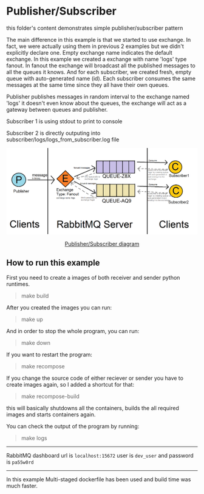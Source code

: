 # Publisher/Subscriber

this folder's content demonstrates simple publisher/subscriber pattern

The main difference in this example is that we started to use exchange. In fact, we were actually using them in previous 2 examples but we didn't explicitly declare one. Empty exchange name indicates the default exchange. In this example we created a exchange with name 'logs' type fanout.
In fanout the exchange will broadcast all the published messages to all the queues it knows. And for each subscriber, we created fresh, empty queue with auto-generated name (id). Each subscriber consumes the same messages at the same time since they all have their own queues.

Publisher publishes messages in random interval to the exchange named 'logs' it doesn't even know about the queues, the exchange will act as a gateway between queues and publisher.

Subscriber 1 is using stdout to print to console

Subscriber 2 is directly outputing into subscriber/logs/logs_from_subscriber.log file

![Publisher/Subscriber](/PublishAndSubscribe/FanoutPublisherSubscriber.png)
<p align="center">
    <a href="/PublishAndSubscribe/FanoutPublisherSubscriber.png">Publisher/Subscriber diagram</a></p>

## How to run this example

First you need to create a images of both receiver and sender python runtimes.
> make build

After you created the images you can run:
> make up

And in order to stop the whole program, you can run:
> make down


If you want to restart the program:
> make recompose


If you change the source code of either reciever or sender
you have to create images again, so I added a shortcut for that:
> make recompose-build

this will basically shutdowns all the containers, builds the all required images and starts containers again.

You can check the output of the program by running:
> make logs

---
RabbitMQ dashboard url is `localhost:15672` user is `dev_user` and password is `pa55w0rd`

---
In this example Multi-staged dockerfile has been used and build time was much faster.
